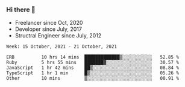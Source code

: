 ### Hi there 👋

- Freelancer since Oct, 2020
- Developer since July, 2017
- Structral Engineer since July, 2012

<!--START_SECTION:waka-->
```text
Week: 15 October, 2021 - 21 October, 2021

ERB          10 hrs 14 mins  █████████████▒░░░░░░░░░░░   52.85 % 
Ruby         5 hrs 55 mins   ███████▓░░░░░░░░░░░░░░░░░   30.57 % 
JavaScript   1 hr 42 mins    ██▒░░░░░░░░░░░░░░░░░░░░░░   08.84 % 
TypeScript   1 hr 1 min      █▒░░░░░░░░░░░░░░░░░░░░░░░   05.26 % 
Other        10 mins         ▒░░░░░░░░░░░░░░░░░░░░░░░░   00.91 % 
```
<!--END_SECTION:waka-->
